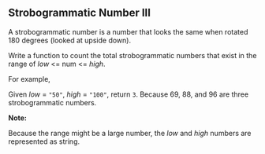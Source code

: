 ## Strobogrammatic Number III

A strobogrammatic number is a number that looks the same when rotated 180 degrees (looked at upside down).

Write a function to count the total strobogrammatic numbers that exist in the range of *low* <= num <= *high*.

For example,

Given *low* = `"50"`, *high* = `"100"`, return `3`. Because 69, 88, and 96 are three strobogrammatic numbers.

**Note:**

Because the range might be a large number, the *low* and *high* numbers are represented as string.